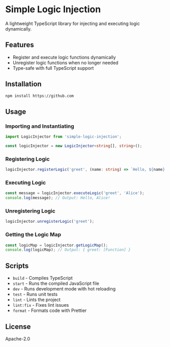 # Simple Logic Injection

A lightweight TypeScript library for injecting and executing logic dynamically.

## Features

- Register and execute logic functions dynamically
- Unregister logic functions when no longer needed
- Type-safe with full TypeScript support

## Installation

```sh
npm install https://github.com
```

## Usage

### Importing and Instantiating

```ts
import LogicInjector from 'simple-logic-injection';

const logicInjector = new LogicInjector<string[], string>();
```

### Registering Logic

```ts
logicInjector.registerLogic('greet', (name: string) => `Hello, ${name}!`);
```

### Executing Logic

```ts
const message = logicInjector.executeLogic('greet', 'Alice');
console.log(message); // Output: Hello, Alice!
```

### Unregistering Logic

```ts
logicInjector.unregisterLogic('greet');
```

### Getting the Logic Map

```ts
const logicMap = logicInjector.getLogicMap();
console.log(logicMap); // Output: { greet: [Function] }
```

## Scripts

- `build` - Compiles TypeScript
- `start` - Runs the compiled JavaScript file
- `dev` - Runs development mode with hot reloading
- `test` - Runs unit tests
- `lint` - Lints the project
- `lint:fix` - Fixes lint issues
- `format` - Formats code with Prettier

## License

Apache-2.0
```

